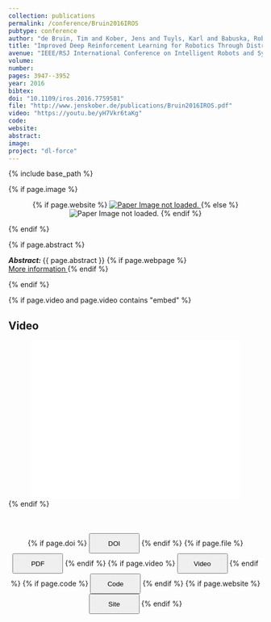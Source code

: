 ```yaml
---
collection: publications
permalink: /conference/Bruin2016IROS
pubtype: conference
author: "de Bruin, Tim and Kober, Jens and Tuyls, Karl and Babuska, Robert"
title: "Improved Deep Reinforcement Learning for Robotics Through Distribution-based Experience Retention"
avenue: "IEEE/RSJ International Conference on Intelligent Robots and Systems (IROS)"
volume: 
number: 
pages: 3947--3952
year: 2016
bibtex: 
doi: "10.1109/iros.2016.7759581"
file: "http://www.jenskober.de/publications/Bruin2016IROS.pdf"
video: "https://youtu.be/yH7Vkr6taKg"
code: 
website: 
abstract: 
image: 
project: "dl-force"
---
```

{% include base_path %}

{% if page.image %}
<p align="center">
{% if page.website %}
<a href="{{ page.website }}"> <img src="{{  page.image }}" alt="Paper Image not loaded." style="max-height:400px;max-width:400px"/> </a>
{% else %}
<img src="{{  page.image }}" alt="Paper Image not loaded." />
{% endif %}
</p>
{% endif %}

{% if page.abstract %}
<p> <strong> <em> Abstract: </em> </strong> {{ page.abstract }}
    {% if page.webpage %}
        <a href="{{ page.website}}"> <br> More information </a>
    {% endif %}
</p>
{% endif %}


{% if page.video and page.video contains "embed" %}
<h2> Video </h2>
<div align="center">
<iframe width="420" height="315" src="{{ page.video }}" frameborder="0" allowfullscreen ></iframe>
</div>
{% endif %}


<div align="center" style="margin-top: 50px">
{% if page.doi %}
<button name="button" onclick="{{ page.doi }}" style="height:40px;width:100px">DOI</button>
{% endif %}
{% if page.file %}
<button name="button" onclick="{{ page.file }}" style="height:40px;width:100px">PDF</button>
{% endif %}
{% if page.video %}
<button name="button" onclick="{{ page.video }}" style="height:40px;width:100px">Video</button>
{% endif %}
{% if page.code %}
<button name="button" onclick="{{ page.code }}" style="height:40px;width:100px">Code</button>
{% endif %}
{% if page.website %}
<button name="button" onclick="{{ page.website }}" style="height:40px;width:100px">Site</button>
{% endif %}
</div>